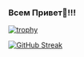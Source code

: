 ### Всем Привет👋!!!

[![trophy](https://github-profile-trophy.vercel.app/?username=Malaglovets)](https://github.com/Malaglovets)

[![GitHub Streak](https://github-readme-streak-stats.herokuapp.com/?user=Malaglovets)](https://github.com/Malaglovets)

